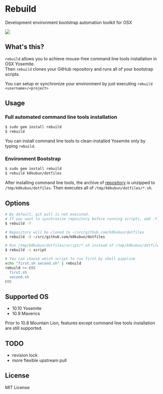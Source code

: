 # Rebuild

Development environment bootstrap automation toolkit for OSX

![](http://pic.k0kubun.com/174syGrQYpdTo0N.gif)

## What's this?

`rebuild` allows you to achieve mouse-free command line tools installation in OSX Yosemite.  
Then `rebuild` clones your GitHub repository and runs all of your bootstrap scripts.  
  
You can setup or synchronize your environment by just executing `rebuild <username>/<project>`

## Usage

### Full automated command line tools installation

```bash
$ sudo gem install rebuild
$ rebuild
```

You can install command line tools to clean-installed Yosemite only by typing `rebuild`.

### Environment Bootstrap

```bash
$ sudo gem install rebuild
$ rebuild k0kubun/dotfiles
```

After installing command line tools, the archive of [repository](https://github.com/k0kubun/dotfiles) is unzipped to `/tmp/k0kubun/dotfiles`.
Then executes all of `/tmp/k0kubun/dotfiles/*.sh`.

## Options

```bash
# By default, git pull is not executed.
# If you want to synchronize repository before running scripts, add -f.
$ rebuild -f

# Repository will be cloned to ~/src/github.com/k0kubun/dotfiles
$ rebuild -d ~/src/github.com/k0kubun/dotfiles

# Run /tmp/k0kubun/dotfiles/script/*.sh instead of /tmp/k0kubun/dotfiles/*.sh
$ rebuild -s script

# You can choose which script to run first by shell pipeline
echo "first.sh second.sh" | rebuild
rebuild <<-EOS
  first.sh
  second.sh
EOS
```

## Supported OS

- 10.10 Yosemite
- 10.9 Maverics

Prior to 10.8 Mountain Lion, features except command line tools installation are still supported.

## TODO

- revision lock
- more flexible upstream pull

## License

MIT License
